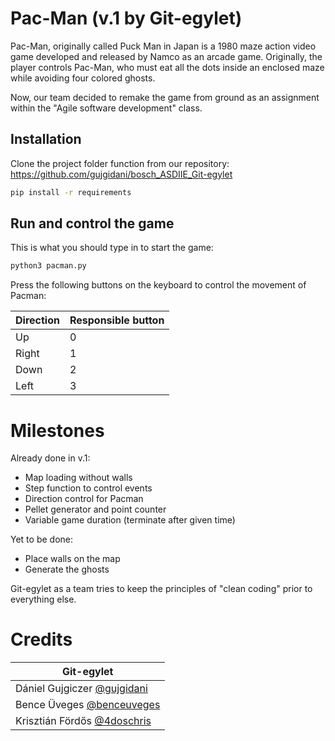 # Pac-Man (v.1 by Git-egylet)

Pac-Man, originally called Puck Man in Japan is a 1980 maze action video game developed and released by Namco as an arcade game. Originally, the player controls Pac-Man, who must eat all the dots inside an enclosed maze while avoiding four colored ghosts.

Now, our team decided to remake the game from ground as an assignment within the "Agile software development" class.

## Installation

Clone the project folder function from our repository: https://github.com/gujgidani/bosch_ASDIIE_Git-egylet

```bash
pip install -r requirements
```

## Run and control the game

This is what you should type in to start the game:

```bash
python3 pacman.py
```

Press the following buttons on the keyboard to control the movement of Pacman:

| Direction | Responsible button |
|-----------|--------------------|
| Up        | 0                  |
| Right     | 1                  |
| Down      | 2                  |
| Left      | 3                  |

# Milestones

Already done in v.1:
- Map loading without walls
- Step function to control events
- Direction control for Pacman
- Pellet generator and point counter
- Variable game duration (terminate after given time)

Yet to be done:
- Place walls on the map
- Generate the ghosts

Git-egylet as a team tries to keep the principles of "clean coding" prior to everything else.

# Credits

| Git-egylet                                                  |
|-------------------------------------------------------------|
| Dániel Gujgiczer [@gujgidani](https://github.com/gujgidani) |
| Bence Üveges [@benceuveges](https://github.com/benceuveges) |
| Krisztián Fördős [@4doschris](https://github.com/4doschris) |

